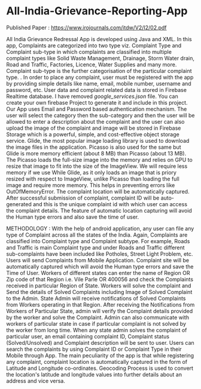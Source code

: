 # All-India-Grievance-Reporting-App 

Published Paper : https://www.irojournals.com/itdw/V2/I2/02.pdf

All India Grievance Redressal App is developed using Java and XML. In this app, Complaints are categorized into two type viz. Complaint Type and Complaint sub-type in which complaints are classified into multiple complaint types like Solid Waste Management, Drainage, Storm Water drain, Road and Traffic, Factories, Licence, Water Supplies and many more. Complaint sub-type is the further categorisation of the particular complaint type. . In order to place any complaint, user must be registered with the app by providing simple details like name, email, mobile number, username and password, etc. User data and complaint related data is stored in Firebase Realtime database.
I have removed *google_services.json* file. You can create your own firebase Project to generate it and include in this project.
Our App uses Email and Password based authentication mechanism. The user will select the category then the sub-category and then the user will be allowed to enter a description about the complaint and the user can also upload the image of the complaint and image will be stored in Firebase Storage which is a powerful, simple, and cost-effective object storage service. Glide, the most popular image loading library is used to download the image files in the application. Picasso is also used for the same but Glide is more memory efficient (about 8 MB) than Picasso (about 13 MB). The Picasso loads the full-size image into the memory and relies on GPU to resize that image to fit into the size of the ImageView. We will require less memory if we use While Glide, as it only loads an image that is priory resized with respect to ImageView, unlike Picasso than loading the full image and require more memory. This helps in preventing errors like OutOfMemoryError. The complaint location will be automatically captured. After successful submission of complaint, complaint ID will be auto-generated and this is the unique complaint id with which user can access the complaint details. The feature of automatic location capturing will avoid the Human type errors and also save the time of user.

METHODOLOGY : 
With the help of android application, any user can file any type of Complaint across all the states of the India. Again, Complaints are classified into Complaint type and Complaint subtype. For example, Roads and Traffic is main Complaint type and under Roads and Traffic different sub-complaints have been included like Potholes, Street Light Problem, etc. Users will send Complaints from Mobile Application. Complaint site will be automatically captured which will avoid the Human type errors and save the Time of User. Workers of different states can enter the name of Region OR Zip code of that Region i.e. Vile Parle OR 400056 and check the Complaints received in particular Region of State. Workers will solve the complaint and Send the details of Solved Complaints including Image of Solved Complaint to the Admin. State Admin will receive notifications of Solved Complaints from Workers operating in that Region. After receiving the Notifications from Workers of Particular State, admin will verify the Complaint details provided by the worker and solve the Complaint. Admin can also communicate with workers of particular state in case if particular complaint is not solved by the worker from long time. When any state admin solves the complaint of particular user, an email containing complaint ID, Complaint status (Solved/Unsolved) and Complaint description will be sent to user. Users can search the complaints by using Complaint ID or Complaint Type in their Mobile through App. The main peculiarity of the app is that while registering any complaint, complaint location is automatically captured in the form of Latitude and Longitude co-ordinates. Geocoding Process is used to convert the location's latitude and longitude values into further details about an address and vice versa. 
         
